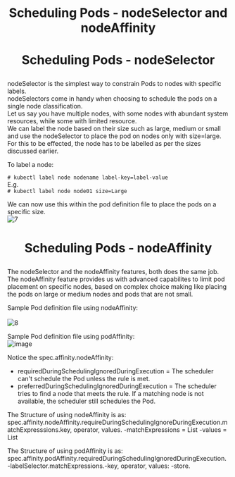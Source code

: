 # <p style="text-align: center;">Scheduling Pods - nodeSelector and nodeAffinity</p>

# <p style="text-align: center;">Scheduling Pods - nodeSelector</p>

nodeSelector is the simplest way to constrain Pods to nodes with specific labels.<br>
nodeSelectors come in handy when choosing to schedule the pods on a single node classification.<br>
Let us say you have multiple nodes, with some nodes with abundant system resources, while some with limited resource.<br>
We can label the node based on their size such as large, medium or small and use the nodeSelector to place the pod on nodes only with size=large.<br>
For this to be effected, the node has to be labelled as per the sizes discussed earlier.<br>

To label a node:

`# kubectl label node nodename label-key=label-value`<br>
E.g. <br>
`# kubectl label node node01 size=Large`<br>

We can now use this within the pod definition file to place the pods on a specific size.<br>
![7](https://github.com/pyvivid/K8S-References/assets/94853400/d73cdb3e-a349-40e4-a1e9-b610fe25fc10)<br>

# <p style="text-align: center;">Scheduling Pods - nodeAffinity</p>

The nodeSelector and the nodeAffinity features, both does the same job. The nodeAffinity feature provides us with advanced capabilites to limit pod placement on specific nodes, based on complex choice making like placing the pods on large or medium nodes and pods that are not small.<br>

Sample Pod definition file using nodeAffinity:<br>                                               
![8](https://github.com/pyvivid/K8S-References/assets/94853400/7ddb2b80-8c80-4bb2-85c3-5f9500e307fd)  

 Sample Pod definition file using podAffinity:<br>
![image](https://github.com/pyvivid/K8S-References/assets/94853400/7b310c46-989d-477f-a1a5-1cd6c481b0a0)

Notice the spec.affinity.nodeAffinity:

- requiredDuringSchedulingIgnoredDuringExecution = The scheduler can't schedule the Pod unless the rule is met.
- preferredDuringSchedulingIgnoredDuringExecution = The scheduler tries to find a node that meets the rule. If a matching node is not available, the scheduler still schedules the Pod.

The Structure of using nodeAffinity is as: spec.affinity.nodeAffinity.requireDuringSchedulingIgnoreDuringExecution.matchExpresssions.key, operator, values.
-matchExpressions = List
-values = List

The Structure of using podAffinity is as: spec.affinity.podAffinity.requiredDuringSchedulingIgnoredDuringExecution.-labelSelector.matchExpressions.-key, operator, values: -store.




